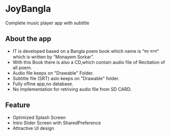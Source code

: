 # JoyBangla
Complete music player app with subtitle

## About the app
* IT is developed based on a Bangla poem book which name is “জয় বাংলা”
which is written by “Monayem Sorkar”.
* With this Book there is also a CD,which contain audio file of Recitation of all poem.
* Audio file keeps on "Drawable" Folder.
* Subtitle file (SRT) aslo keeps on "Drawable" folder.
* Fully ofline app,no database.
* No implementation for retriving audio file from SD CARD.


## Feature
* Optimized Splash Screen
* Intro Slider Screen with SharedPreference
* Attractive UI design
